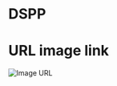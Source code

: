 # DSPP

# URL image link

![Image URL](https://www.google.com/imgres?q=line%20chart&imgurl=https%3A%2F%2Fwww.jaspersoft.com%2Fcontent%2Fdam%2Fjaspersoft%2Fimages%2Fgraphics%2Finfographics%2Fline-chart-example.svg&imgrefurl=https%3A%2F%2Fwww.jaspersoft.com%2Farticles%2Fwhat-is-a-line-chart&docid=PacVoSwV8xX2BM&tbnid=d64-l6pLgkpgOM&vet=12ahUKEwiby9P7hJCIAxWj3gIHHeYFF7gQM3oECBcQAA..i&w=820&h=407&hcb=2&ved=2ahUKEwiby9P7hJCIAxWj3gIHHeYFF7gQM3oECBcQAA)
